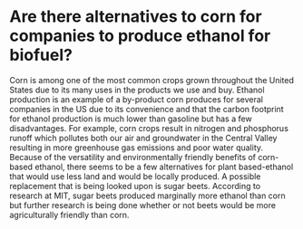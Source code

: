 # Are there alternatives to corn for companies to produce ethanol for biofuel?

Corn is among one of the most common crops grown throughout the United States due to its many uses in the products we use and buy. Ethanol production is an example of a by-product corn produces for several companies in the US due to its convenience and that the carbon footprint for ethanol production is much lower than gasoline but has a few disadvantages. For example, corn crops result in nitrogen and phosphorus runoff which pollutes both our air and groundwater in the Central Valley resulting in more greenhouse gas emissions and poor water quality. Because of the versatility and environmentally friendly benefits of corn-based ethanol, there seems to be a few alternatives for plant based-ethanol that would use less land and would be locally produced. A possible replacement that is being looked upon is sugar beets. According to research at MIT, sugar beets produced marginally more ethanol than corn but further research is being done whether or not beets would be more agriculturally friendly than corn.